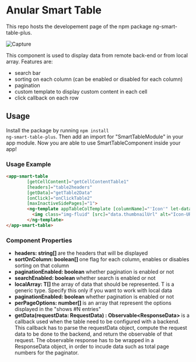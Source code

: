 # Anular Smart Table
This repo hosts the developement page of the npm package ng-smart-table-plus.

![Capture](https://user-images.githubusercontent.com/20605899/117418896-3babec00-af1c-11eb-9e51-341f187f52f9.PNG)

This component is used to display data from remote back-end or from local array.
Features are:
- search bar
- sorting on each column (can be enabled or disabled for each column)
- pagination
- custom template to display custom content in each cell
- click callback on each row


## Usage

Install the package by running <code>npm install ng-smart-table-plus</code>.
Then add an import for "SmartTableModule" in your app module.
Now you are able to use SmartTableComponent inside your app!

### Usage Example
```html
<app-smart-table
        [getCellContent]="getCellContentTable1"
        [headers]="table2headers"
        [getData]="getTable2Data"
        [onClick]="onClickTable2"
        [maxInactiveSidePages]="1">
        <ng-template appTableColTemplate [columnName]="'Icon'" let-data='data'>
          <img class="img-fluid" [src]="data.thumbnailUrl" alt="Icon-URL"/>
        </ng-template>
</app-smart-table>
``` 

### Component Properties
- <b> headers: string[] </b> are the headers that will be displayed 
- <b> sortOnColumn: boolean[] </b> one flag for each column, enables or disables sorting on that column
- <b> paginationEnabled: boolean </b> whether pagination is enabled or not
- <b> searchEnabled: boolean </b> whether search is enabled or not
- <b> localArray: T[] </b> the array of data that should be represented. T is a generic type. Specify this only if you want to work with local data
- <b> paginationEnabled: boolean </b> whether pagination is enabled or not
- <b> perPageOptions: number[] </b> is an array that represent the options displayed in the "shows #N entries"
- <b> getData(requestData: RequestData<T>) : Observable<ResponseData<T>> </b> is a callback used when the table need to be configured with a backend. This callback has to parse the requestData object, compute the request data to be done to the backend, and return the observable of that request. The observable response has to be wrapped in a ResponseData object, in order to incude data such as total page numbers for the paginator.
